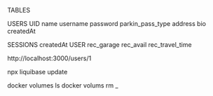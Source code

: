 TABLES

USERS
UID
name
username
password
parkin_pass_type
address
bio
createdAt

SESSIONS
createdAt
USER
rec_garage
rec_avail
rec_travel_time

http://localhost:3000/users/1

npx liquibase update

docker volumes ls
docker volums rm _